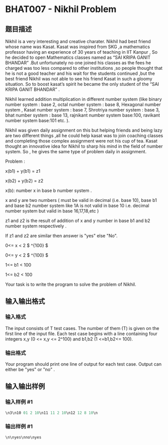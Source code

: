 # BHAT007 - Nikhil Problem

## 题目描述

Nikhil is a very interesting and creative charater. Nikhil had best friend whose name was Kasat. Kasat was inspired from SKG ,a mathematics professor having an experience of 30 years of teaching in IIT Kanpur , So he decided to open Mathematics classes named as “SAI KRIPA GANIT BHANDAR” .But unfortunately no one joined his classes as the fees he charged was too less compared to other institutions ,so people thought that he is not a good teacher and his wait for the students continued ,but the best friend Nikhil was not able to see his friend Kasat in such a gloomy situation. So to boost kasat’s spirit he became the only student of the “SAI KRIPA GANIT BHANDAR” .

Nikhil learned addition multiplication in different number system (like binary number system : base 2, octal number system : base 8, Hexagonal number system , Kasat number system : base 7, Shrotriya number system : base 3, bhat number system : base 13, rajnikant number system base:100, ravikant number system base:101 etc. ).

Nikhil was given daily assignment on this but helping friends and being lazy are two different things ,all he could help kasat was to join coaching classes and completing those complex assignment were not his cup of tea. Kasat thought an innovative idea for Nikhil to sharp his mind in the field of number system. So , he gives the same type of problem daily in assignment.

Problem :

x(b1) + y(b1) = z1

x(b2) + y(b2) = z2

x(b): number x in base b number system .

x and y are two numbers ( must be valid in decimal (i.e. base 10), base b1 and base b2 number system like 1A is not valid in base 10 i.e. decimal number system but valid in base 16,17,18,etc )

z1 and z2 is the result of addition of x and y number in base b1 and b2 number system respectively .

If z1 and z2 are similar then answer is "yes" else "No".

0<= x < 2 $ ^{100} $

0<= y < 2 $ ^{100} $

1<= b1 < 100

1<= b2 < 100

Your task is to write the program to solve the problem of Nikhil.

## 输入输出格式

### 输入格式

The input consists of T test cases. The number of them (T) is given on the first line of the input file. Each test case begins with a line containing four integers x,y (0 <= x,y <= 2^100) and b1,b2 (1 <=b1,b2<= 100).

### 输出格式

Your program should print one line of output for each test case. Output can either be "yes" or "no" .

## 输入输出样例

### 输入样例 #1

```cpp
\n3\n10 01 2 10\n11 11 2 10\n12 12 8 10\n
```


### 输出样例 #1

```cpp
\n\nyes\nno\nyes
```


